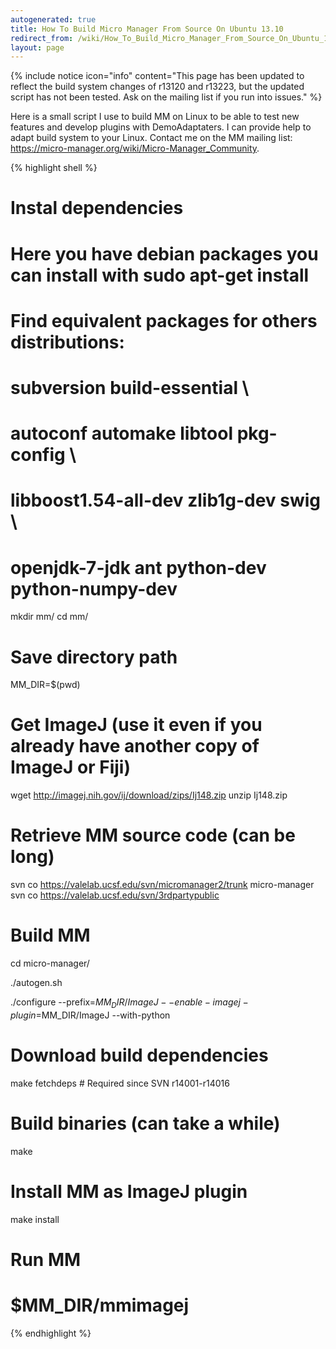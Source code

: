 ```yaml
---
autogenerated: true
title: How To Build Micro Manager From Source On Ubuntu 13.10
redirect_from: /wiki/How_To_Build_Micro_Manager_From_Source_On_Ubuntu_13.10
layout: page
---
```


{% include notice icon="info" content="This page has been updated to reflect the build system changes of r13120 and r13223, but the updated script has not been tested. Ask on the mailing list if you run into issues." %}

Here is a small script I use to build MM on Linux to be able to test new
features and develop plugins with DemoAdaptaters. I can provide help to
adapt build system to your Linux. Contact me on the MM mailing list:
<https://micro-manager.org/wiki/Micro-Manager_Community>.

{% highlight shell %}
# Instal dependencies
# Here you have debian packages you can install with sudo apt-get install
# Find equivalent packages for others distributions:
#
# subversion build-essential \
# autoconf automake libtool pkg-config \
# libboost1.54-all-dev zlib1g-dev swig \
# openjdk-7-jdk ant python-dev python-numpy-dev

mkdir mm/
cd mm/

# Save directory path
MM_DIR=$(pwd)

# Get ImageJ (use it even if you already have another copy of ImageJ or Fiji)
wget http://imagej.nih.gov/ij/download/zips/Ij148.zip
unzip Ij148.zip

# Retrieve MM source code (can be long)
svn co https://valelab.ucsf.edu/svn/micromanager2/trunk micro-manager
svn co https://valelab.ucsf.edu/svn/3rdpartypublic

# Build MM
cd micro-manager/

./autogen.sh

./configure --prefix=$MM_DIR/ImageJ --enable-imagej-plugin=$MM_DIR/ImageJ --with-python

# Download build dependencies
make fetchdeps   # Required since SVN r14001-r14016

# Build binaries (can take a while)
make

# Install MM as ImageJ plugin
make install

# Run MM
# $MM_DIR/mmimagej
{% endhighlight %}
